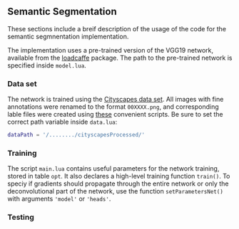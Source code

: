 <a name="thesis.semanticSegmentation"></a>
## Semantic Segmentation ##
These  sections include a breif description of the usage of the code for the
semantic segmnentation implementation.

The implementation uses a pre-trained version of the VGG19 network, available
from the [loadcaffe](https://github.com/szagoruyko/loadcaffe) package. The path
to the pre-trained network is specified inside `model.lua`.

### Data set ###
The network is trained using the [Cityscapes data
set](https://www.cityscapes-dataset.com/). All images with fine annotations were renamed to the format
`00XXXX.png`, and corresponding lable files were created using [these](https://github.com/amrit110/cityscapesScripts)
convenient scripts. Be sure to set the correct path
variable inside `data.lua`:
```lua
dataPath = '/......../cityscapesProcessed/'
```


### Training ###
The script `main.lua` contains useful parameters for the network training,
stored in table `opt`. It
also declares a high-level training function `train()`.
To speciy if gradients should propagate through the entire network or only the
deconvolutional part of the network, use the function `setParametersNet()` with arguments
`'model'` or `'heads'`. 


### Testing ###

